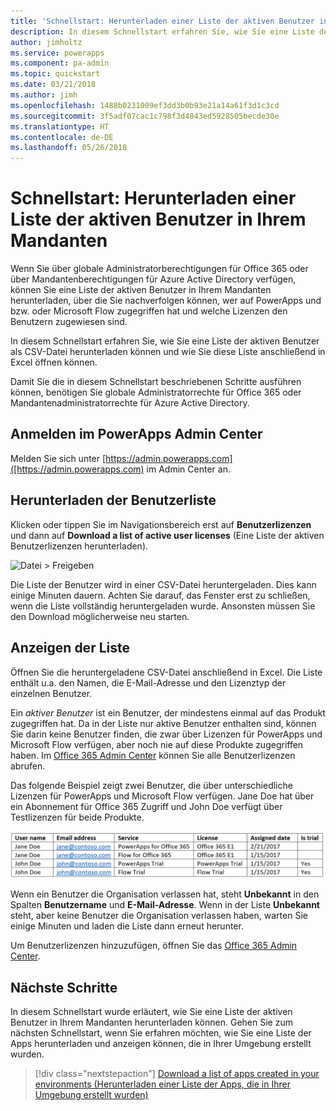 ```yaml
---
title: 'Schnellstart: Herunterladen einer Liste der aktiven Benutzer in Ihrem Mandanten | Microsoft-Dokumentation'
description: In diesem Schnellstart erfahren Sie, wie Sie eine Liste der aktiven Benutzer in Ihrem Mandanten herunterladen können.
author: jimholtz
ms.service: powerapps
ms.component: pa-admin
ms.topic: quickstart
ms.date: 03/21/2018
ms.author: jimh
ms.openlocfilehash: 1488b0231009ef3dd3b0b93e21a14a61f3d1c3cd
ms.sourcegitcommit: 3f5adf07cac1c798f3d4843ed5928505becde30e
ms.translationtype: HT
ms.contentlocale: de-DE
ms.lasthandoff: 05/26/2018
---
```

# <a name="quickstart-download-a-list-of-active-users-in-your-tenant"></a>Schnellstart: Herunterladen einer Liste der aktiven Benutzer in Ihrem Mandanten
Wenn Sie über globale Administratorberechtigungen für Office 365 oder über Mandantenberechtigungen für Azure Active Directory verfügen, können Sie eine Liste der aktiven Benutzer in Ihrem Mandanten herunterladen, über die Sie nachverfolgen können, wer auf PowerApps und bzw. oder Microsoft Flow zugegriffen hat und welche Lizenzen den Benutzern zugewiesen sind.

In diesem Schnellstart erfahren Sie, wie Sie eine Liste der aktiven Benutzer als CSV-Datei herunterladen können und wie Sie diese Liste anschließend in Excel öffnen können.

Damit Sie die in diesem Schnellstart beschriebenen Schritte ausführen können, benötigen Sie globale Administratorrechte für Office 365 oder Mandantenadministratorrechte für Azure Active Directory.

## <a name="sign-in-to-the-powerapps-admin-center"></a>Anmelden im PowerApps Admin Center
Melden Sie sich unter [https://admin.powerapps.com]([https://admin.powerapps.com) im Admin Center an.

## <a name="download-the-list-of-users"></a>Herunterladen der Benutzerliste
Klicken oder tippen Sie im Navigationsbereich erst auf **Benutzerlizenzen** und dann auf **Download a list of active user licenses** (Eine Liste der aktiven Benutzerlizenzen herunterladen).

![Datei > Freigeben](./media/admin-view-user-licenses/download-list.png)

Die Liste der Benutzer wird in einer CSV-Datei heruntergeladen. Dies kann einige Minuten dauern. Achten Sie darauf, das Fenster erst zu schließen, wenn die Liste vollständig heruntergeladen wurde. Ansonsten müssen Sie den Download möglicherweise neu starten.

## <a name="view-the-list"></a>Anzeigen der Liste
Öffnen Sie die heruntergeladene CSV-Datei anschließend in Excel. Die Liste enthält u.a. den Namen, die E-Mail-Adresse und den Lizenztyp der einzelnen Benutzer.

Ein *aktiver Benutzer* ist ein Benutzer, der mindestens einmal auf das Produkt zugegriffen hat. Da in der Liste nur aktive Benutzer enthalten sind, können Sie darin keine Benutzer finden, die zwar über Lizenzen für PowerApps und Microsoft Flow verfügen, aber noch nie auf diese Produkte zugegriffen haben. Im [Office 365 Admin Center](https://support.office.com/article/Assign-or-remove-licenses-for-Office-365-for-business-997596b5-4173-4627-b915-36abac6786dc) können Sie alle Benutzerlizenzen abrufen.

Das folgende Beispiel zeigt zwei Benutzer, die über unterschiedliche Lizenzen für PowerApps und Microsoft Flow verfügen. Jane Doe hat über ein Abonnement für Office 365 Zugriff und John Doe verfügt über Testlizenzen für beide Produkte.

![Datei > Freigeben](./media/admin-view-user-licenses/table2.png)

Wenn ein Benutzer die Organisation verlassen hat, steht **Unbekannt** in den Spalten **Benutzername** und **E-Mail-Adresse**. Wenn in der Liste **Unbekannt** steht, aber keine Benutzer die Organisation verlassen haben, warten Sie einige Minuten und laden die Liste dann erneut herunter.

Um Benutzerlizenzen hinzuzufügen, öffnen Sie das [Office 365 Admin Center](https://support.office.com/article/Assign-or-remove-licenses-for-Office-365-for-business-997596b5-4173-4627-b915-36abac6786dc).

## <a name="next-steps"></a>Nächste Schritte
In diesem Schnellstart wurde erläutert, wie Sie eine Liste der aktiven Benutzer in Ihrem Mandanten herunterladen können. Gehen Sie zum nächsten Schnellstart, wenn Sie erfahren möchten, wie Sie eine Liste der Apps herunterladen und anzeigen können, die in Ihrer Umgebung erstellt wurden.

> [!div class="nextstepaction"]
> [Download a list of apps created in your environments (Herunterladen einer Liste der Apps, die in Ihrer Umgebung erstellt wurden)](admin-view-apps.md)

